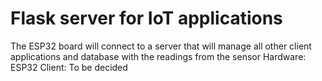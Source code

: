 # Flask server for IoT applications

The ESP32 board will connect to a server that will manage all other client applications and database with the readings from the sensor
Hardware: ESP32
Client: To be decided